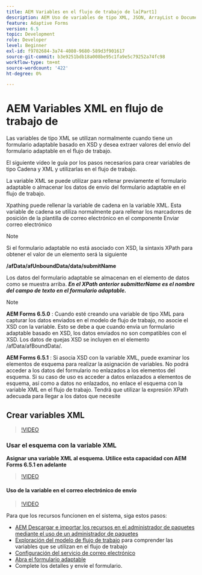 ```yaml
---
title: AEM Variables en el flujo de trabajo de la[Part1]
description: AEM Uso de variables de tipo XML, JSON, ArrayList o Document en un flujo de trabajo de
feature: Adaptive Forms
version: 6.5
topic: Development
role: Developer
level: Beginner
exl-id: f9782684-3a74-4080-9680-589d3f901617
source-git-commit: b3e9251bdb18a008be95c1fa9e5c79252a74fc98
workflow-type: tm+mt
source-wordcount: '422'
ht-degree: 0%

---
```


# AEM Variables XML en flujo de trabajo de

Las variables de tipo XML se utilizan normalmente cuando tiene un formulario adaptable basado en XSD y desea extraer valores del envío del formulario adaptable en el flujo de trabajo.

El siguiente vídeo le guía por los pasos necesarios para crear variables de tipo Cadena y XML y utilizarlas en el flujo de trabajo.

La variable XML se puede utilizar para rellenar previamente el formulario adaptable o almacenar los datos de envío del formulario adaptable en el flujo de trabajo.

Xpathing puede rellenar la variable de cadena en la variable XML. Esta variable de cadena se utiliza normalmente para rellenar los marcadores de posición de la plantilla de correo electrónico en el componente Enviar correo electrónico

>[!NOTE]
>
>Si el formulario adaptable no está asociado con XSD, la sintaxis XPath para obtener el valor de un elemento será la siguiente
>
>**/afData/afUnboundData/data/submitName**

Los datos del formulario adaptable se almacenan en el elemento de datos como se muestra arriba. **_En el XPath anterior submitterName es el nombre del campo de texto en el formulario adaptable._**

>[!NOTE]
>
>**AEM Forms 6.5.0** : Cuando esté creando una variable de tipo XML para capturar los datos enviados en el modelo de flujo de trabajo, no asocie el XSD con la variable. Esto se debe a que cuando envía un formulario adaptable basado en XSD, los datos enviados no son compatibles con el XSD. Los datos de quejas XSD se incluyen en el elemento /afData/afBoundData/.
>
>**AEM Forms 6.5.1** : Si asocia XSD con la variable XML, puede examinar los elementos de esquema para realizar la asignación de variables. No podrá acceder a los datos del formulario no enlazados a los elementos del esquema. Si su caso de uso es acceder a datos enlazados a elementos de esquema, así como a datos no enlazados, no enlace el esquema con la variable XML en el flujo de trabajo. Tendrá que utilizar la expresión XPath adecuada para llegar a los datos que necesite

## Crear variables XML

>[!VIDEO](https://video.tv.adobe.com/v/26440?quality=12&learn=on)

### Usar el esquema con la variable XML

**Asignar una variable XML al esquema. Utilice esta capacidad con AEM Forms 6.5.1 en adelante**

>[!VIDEO](https://video.tv.adobe.com/v/28098?quality=12&learn=on)

#### Uso de la variable en el correo electrónico de envío

>[!VIDEO](https://video.tv.adobe.com/v/26441?quality=12&learn=on)

Para que los recursos funcionen en el sistema, siga estos pasos:

* [AEM Descargar e importar los recursos en el administrador de paquetes mediante el uso de un administrador de paquetes](assets/xmlandstringvariable.zip)
* [Exploración del modelo de flujo de trabajo](http://localhost:4502/editor.html/conf/global/settings/workflow/models/vacationrequest.html) para comprender las variables que se utilizan en el flujo de trabajo
* [Configuración del servicio de correo electrónico](https://helpx.adobe.com/experience-manager/6-5/sites/administering/using/notification.html#ConfiguringtheMailService)
* [Abra el formulario adaptable](http://localhost:4502/content/dam/formsanddocuments/applicationfortimeoff/jcr:content?wcmmode=disabled)
* Complete los detalles y envíe el formulario.

